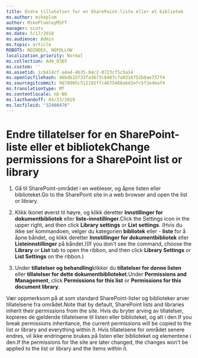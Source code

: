 ```yaml
---
title: Endre tillatelser for en SharePoint-liste eller et bibliotek
ms.author: mikeplum
author: MikePlumleyMSFT
manager: scotv
ms.date: 5/17/2018
ms.audience: Admin
ms.topic: article
ROBOTS: NOINDEX, NOFOLLOW
localization_priority: Normal
ms.collection: Adm_O365
ms.custom: ''
ms.assetid: 1cb414cf-a4a4-4b35-84c2-0723cf5c5a14
ms.openlocfilehash: 46bdb15733fa3673c6487c7a0316752b9ae757f4
ms.sourcegitcommit: 9d78905c512192ffc4675468abd2efc5f2e4baf4
ms.translationtype: MT
ms.contentlocale: nb-NO
ms.lasthandoff: 04/23/2019
ms.locfileid: "32408476"
---
```

# <a name="change-permissions-for-a-sharepoint-list-or-library"></a><span data-ttu-id="39261-102">Endre tillatelser for en SharePoint-liste eller et bibliotek</span><span class="sxs-lookup"><span data-stu-id="39261-102">Change permissions for a SharePoint list or library</span></span>

1. <span data-ttu-id="39261-103">Gå til SharePoint-området i en webleser, og åpne listen eller biblioteket.</span><span class="sxs-lookup"><span data-stu-id="39261-103">Go to the SharePoint site in a web browser and open the list or library.</span></span>
    
2. <span data-ttu-id="39261-104">Klikk ikonet øverst til høyre, og klikk deretter **Innstillinger for dokumentbibliotek** eller **liste-innstillinger**.</span><span class="sxs-lookup"><span data-stu-id="39261-104">Click the Settings icon in the upper right, and then click **Library settings** or **List settings**.</span></span> <span data-ttu-id="39261-105">(Hvis du ikke ser kommandoen, velger du kategorien **bibliotek** eller - **liste** for å åpne båndet, og klikk deretter **Innstillinger for dokumentbibliotek** eller **Listeinnstillinger** på båndet.)</span><span class="sxs-lookup"><span data-stu-id="39261-105">(If you don't see the command, choose the **Library** or **List** tab to open the ribbon, and then click **Library Settings** or **List Settings** on the ribbon.)</span></span> 
    
3. <span data-ttu-id="39261-106">Under **tillatelser og behandling**klikker du **tillatelser for denne listen** eller **tillatelser for dette dokumentbiblioteket**.</span><span class="sxs-lookup"><span data-stu-id="39261-106">Under **Permissions and Management**, click **Permissions for this list** or **Permissions for this document library**.</span></span>
    
<span data-ttu-id="39261-107">Vær oppmerksom på at som standard SharePoint-lister og biblioteker arver tillatelsene fra området.</span><span class="sxs-lookup"><span data-stu-id="39261-107">Note that by default, SharePoint lists and libraries inherit their permissions from the site.</span></span> <span data-ttu-id="39261-108">Hvis du bryter arving av tillatelser, kopieres de gjeldende tillatelsene til listen eller biblioteket, og alt i den.</span><span class="sxs-lookup"><span data-stu-id="39261-108">If you break permissions inheritance, the current permissions will be copied to the list or library and everything within it.</span></span> <span data-ttu-id="39261-109">Hvis tillatelsene for området senere endres, vil ikke endringene brukes på listen eller biblioteket og elementene i den.</span><span class="sxs-lookup"><span data-stu-id="39261-109">If the permissions for the site are later changed, the changes won't be applied to the list or library and the items within it.</span></span>
  

